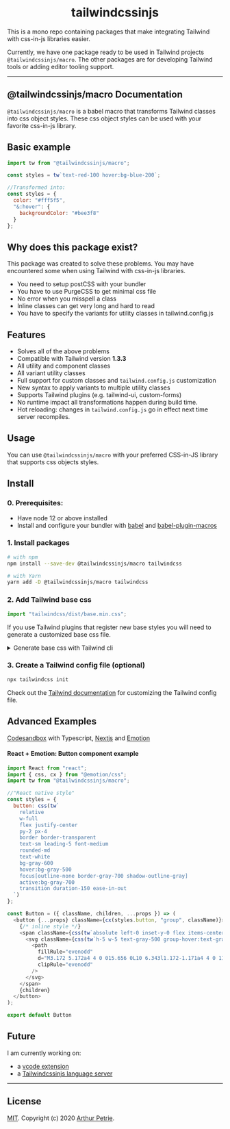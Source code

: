 <div align="center">
<h1>tailwindcssinjs</h1>
</div>

This is a mono repo containing packages that make integrating Tailwind with css-in-js libraries easier.

Currently, we have one package ready to be used in Tailwind projects `@tailwindcssinjs/macro`. The other packages are for developing Tailwind tools or adding editor tooling support.

---

## @tailwindcssinjs/macro Documentation

`@tailwindcssinjs/macro` is a babel macro that transforms Tailwind classes into css object styles. These css object styles can be used with your favorite css-in-js library.

## Basic example

```js
import tw from "@tailwindcssinjs/macro";

const styles = tw`text-red-100 hover:bg-blue-200`;

//Transformed into:
const styles = {
  color: "#fff5f5",
  "&:hover": {
    backgroundColor: "#bee3f8"
  }
};
```

## Why does this package exist?

This package was created to solve these problems. You may have encountered some when using Tailwind
with css-in-js libraries.

- You need to setup postCSS with your bundler
- You have to use PurgeCSS to get minimal css file
- No error when you misspell a class
- Inline classes can get very long and hard to read
- You have to specify the variants for utility classes in tailwind.config.js

## Features

- Solves all of the above problems
- Compatible with Tailwind version **1.3.3**
- All utility and component classes
- All variant utility classes
- Full support for custom classes and `tailwind.config.js` customization
- New syntax to apply variants to multiple utility classes
- Supports Tailwind plugins (e.g. tailwind-ui, custom-forms)
- No runtime impact all transformations happen during build time.
- Hot reloading: changes in `tailwind.config.js` go in effect next time server recompiles.

## Usage

You can use `@tailwindcssinjs/macro` with your preferred CSS-in-JS library that supports css objects styles.

## Install

### 0. Prerequisites:

- Have node 12 or above installed
- Install and configure your bundler with [babel](https://github.com/babel/babel) and [babel-plugin-macros](https://github.com/kentcdodds/babel-plugin-macros)

### 1. Install packages

```bash
# with npm
npm install --save-dev @tailwindcssinjs/macro tailwindcss

# with Yarn
yarn add -D @tailwindcssinjs/macro tailwindcss
```

### 2. Add Tailwind base css

```js
import "tailwindcss/dist/base.min.css";
```

If you use Tailwind plugins that register new base styles you will need to generate a customized base css file.

<details>
  <summary>Generate base css with Tailwind cli</summary>

#### 2.1 Create a tailwind.base.css file

```css
/* tailwind.base.css */
@tailwind base;
```

#### 2.2 Using Tailwind CLI

```bash
# Use the `npx tailwindcss help build` command to learn more about the various CLI options.
npx tailwindcss build tailwind.base.css -o base.css
```

**Tip:** add this command to your package.json scripts section

#### 2.3 Import base.css

```js
import "base.css";
```

</details>

### 3. Create a Tailwind config file (optional)

```bash
npx tailwindcss init
```

Check out the [Tailwind documentation](https://tailwindcss.com/docs/configuration) for customizing the Tailwind config file.

## Advanced Examples

[Codesandbox](https://codesandbox.io/s/tailwindcssinjsmacro-simple-example-wds6l?file=/pages/index.tsx) with Typescript, [Nextjs](https://nextjs.org/) and [Emotion](https://emotion.sh/docs/introduction)

#### React + Emotion: Button component example

```js
import React from "react";
import { css, cx } from "@emotion/css";
import tw from "@tailwindcssinjs/macro";

//"React native style"
const styles = {
  button: css(tw`
    relative
    w-full
    flex justify-center
    py-2 px-4
    border border-transparent
    text-sm leading-5 font-medium
    rounded-md
    text-white
    bg-gray-600
    hover:bg-gray-500
    focus[outline-none border-gray-700 shadow-outline-gray]
    active:bg-gray-700
    transition duration-150 ease-in-out
  `)
};

const Button = ({ className, children, ...props }) => (
  <button {...props} className={cx(styles.button, "group", className)}>
    {/* inline style */}
    <span className={css(tw`absolute left-0 inset-y-0 flex items-center pl-3`)}>
      <svg className={css(tw`h-5 w-5 text-gray-500 group-hover:text-gray-400 transition ease-in-out duration-150`)} fill="currentColor" viewBox="0 0 20 20">
        <path
          fillRule="evenodd"
          d="M3.172 5.172a4 4 0 015.656 0L10 6.343l1.172-1.171a4 4 0 115.656 5.656L10 17.657l-6.828-6.829a4 4 0 010-5.656z"
          clipRule="evenodd"
        />
      </svg>
    </span>
    {children}
  </button>
);

export default Button
```

## Future

I am currently working on:

- a [vcode extension](https://github.com/Arthie/tailwindcssinjs/tree/master/packages/vscode-extension)
- a [Tailwindcssinjs language server](https://github.com/Arthie/tailwindcssinjs/tree/master/packages/language-server)

---

## License

[MIT](LICENSE). Copyright (c) 2020 [Arthur Petrie](https://arthurpetrie.com/).

